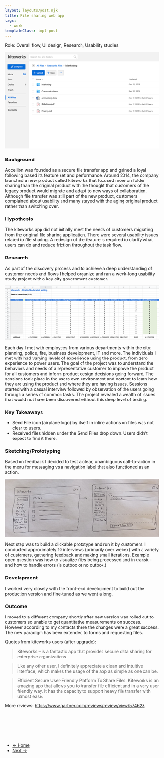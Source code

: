 ```yaml
---
layout: layouts/post.njk
title: File sharing web app
tags:
  - work
templateClass: tmpl-post
---
```



<style>
.project-page a {
  color: var(--brightblue);
  font-weight: 700;
}
</style>




Role: Overall flow, UI design, Research, Usability studies

![accellion file sharing app](/img/files2.jpg)

### Background

Accellion was founded as a secure file transfer app and gained a loyal following based its feature set and performance. Around 2014, the company launched a new product called kiteworks that focused more on folder sharing than the original product with the thought that customers of the legacy product would migrate and adapt to new ways of collaboration. Although file transfer was still part of the new product, customers complained about usability and many stayed with the aging original product rather than switching over.  

### Hypothesis

The kiteworks app did not initially meet the needs of customers migrating from the original file sharing application. There were several usability issues related to file sharing. A redesign of the feature is required to clarify what users can do and reduce friction throughout the task flow.

### Research

As part of the discovery process and to achieve a deep understanding of customer needs and flows I helped organize and ran a week-long usability study project with a key city government customer. 

![accellion research example](/img/usertest1.png)

Each day I met with employees from various departments within the city: planning, police, fire, business development, IT and more. The individuals I met with had varying levels of experience using the product, from zero experience to power users. The goal of the project was to understand the behaviors and needs of a representative customer to improve the product for all customers and inform product design decisions going forward. The sessions took place in the users own environment and context to learn how they are using the product and where they are having issues. Sessions started with a casual interview followed by observation of the users going through a series of common tasks. The project revealed a wealth of issues that would not have been discovered without this deep level of testing.  

### Key Takeaways  

- Send File icon (airplane logo) by itself in inline actions on files was not clear to users. 
- Received files hidden under the Send Files drop down. Users didn’t expect to find it there.

### Sketching/Prototyping

Based on feedback I decided to test a clear, unambiguous call-to-action in the menu for messaging vs a navigation label that also functioned as an action.

![sketches for file sharing app](/img/IMG_0366.png)

Next step was to build a clickable prototype and run it by customers. I conducted approximately 10 interviews (primarily over webex) with a variety of customers, gathering feedback and making small iterations. Example open question was how to visualize files being processed and in transit - and how to handle errors (ie outbox or no outbox.)

### Development

I worked very closely with the front-end development to build out the production version and fine-tuned as we went a long.

### Outcome

I moved to a different company shortly after new version was rolled out to customers so unable to get quantitative measurements on success. However according to my contacts there the changes were a great success. The new paradigm has been extended to forms and requesting files.

Quotes from kiteworks users (after upgrade):

> Kiteworks – is a fantastic app that provides secure data sharing for enterprise organizations.

> Like any other user, I definitely appreciate a clean and intuitive interface, which makes the usage of the app as simple as one can be.

> Efficient Secure User-Friendly Platform To Share Files. Kiteworks is an amazing app that allows you to transfer file efficient and in a very user friendly way. It has the capacity to support heavy file transfer with utmost ease.

More reviews: https://www.gartner.com/reviews/review/view/574628


<br><br><br><br><br>


<ul class="arrows">
  <li class="arrows__back"><a href="{{ '/' | url }}">&#8592; Home</a></li>
  <li class="arrows__next"><a href="{{ '/publishing-platform-design' }}">Next &#8594;</a></li>
</ul>